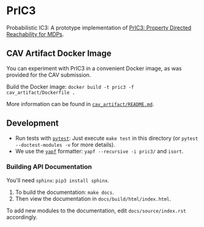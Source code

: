 # PrIC3

Probabilistic IC3: A prototype implementation of [PrIC3: Property Directed Reachability for MDPs](https://arxiv.org/abs/2004.14835).

## CAV Artifact Docker Image

You can experiment with PrIC3 in a convenient Docker image, as was provided for the CAV submission.

Build the Docker image: `docker build -t pric3 -f cav_artifact/Dockerfile .`

More information can be found in [`cav_artifact/README.md`](cav_artifact/README.md).

## Development

* Run tests with [`pytest`](https://docs.pytest.org/en/latest/): Just execute `make test` in this directory (or `pytest --doctest-modules -v` for more details).
* We use the [`yapf`](https://github.com/google/yapf) formatter: `yapf --recursive -i pric3/` and `isort`.

### Building API Documentation

You'll need `sphinx`: `pip3 install sphinx`.

1. To build the documentation: `make docs`.
2. Then view the documentation in `docs/build/html/index.html`.

To add new modules to the documentation, edit `docs/source/index.rst` accordingly.
